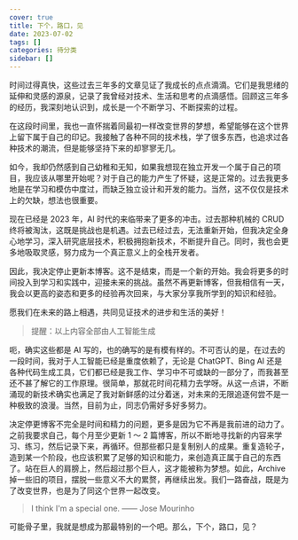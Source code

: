 ```yaml
---
cover: true
title: 下个，路口，见
date: 2023-07-02
tags: []
categories: 待分类
sidebar: []
---
```


时间过得真快，这些过去三年多的文章见证了我成长的点点滴滴。它们是我思绪的延伸和灵感的源泉，记录了我曾经对技术、生活和思考的点滴感悟。回顾这三年多的经历，我深刻地认识到，成长是一个不断学习、不断探索的过程。

<!--more-->

在这段时间里，我也一直怀揣着同最初一样改变世界的梦想，希望能够在这个世界上留下属于自己的印记。我接触了各种不同的技术栈，学了很多东西，也追求过各种技术的潮流，但是能够坚持下来的却寥寥无几。

如今，我却仍然感到自己幼稚和无知，如果我想现在独立开发一个属于自己的项目，我应该从哪里开始呢？对于自己的能力产生了怀疑，这是正常的。过去我更多地是在学习和模仿中度过，而缺乏独立设计和开发的能力。当然，这不仅仅是技术上的欠缺，想法也很重要。

现在已经是 2023 年，AI 时代的来临带来了更多的冲击。过去那种机械的 CRUD 终将被淘汰，这既是挑战也是机遇。过去已经过去，无法重新开始，但我决定全身心地学习，深入研究底层技术，积极拥抱新技术，不断提升自己。同时，我也会更多地吸取灵感，努力成为一个真正意义上的全栈开发者。

因此，我决定停止更新本博客。这不是结束，而是一个新的开始。我会将更多的时间投入到学习和实践中，迎接未来的挑战。虽然不再更新博客，但我相信有一天，我会以更高的姿态和更多的经验再次回来，与大家分享我所学到的知识和经验。

愿我们在未来的路上相遇，共同见证技术的进步和生活的美好！

>   提醒：以上内容全部由人工智能生成

呃，确实这些都是 AI 写的，也的确写的是有模有样的。不可否认的是，在过去的一段时间，我对于人工智能已经是重度依赖了，无论是 ChatGPT、Bing AI 还是各种代码生成工具，它们都已经是我工作、学习中不可或缺的一部分了，而我甚至还不甚了解它的工作原理。很简单，那就花时间花精力去学呀。从这一点讲，不断涌现的新技术确实也满足了我对新鲜感的过分着迷，对未来的无限追逐何尝不是一种极致的浪漫。当然，目前为止，同志仍需好多好多努力。

决定停更博客不完全是时间和精力的问题，更多是因为它不再是我前进的动力了。之前我要求自己，每个月至少更新 1 ～ 2 篇博客，所以不断地寻找新的内容来学习、练习，然后记录下来，再循环。但那些都只是复制别人的成果。重复造轮子，造到某一个阶段，也应该积累了足够的知识和能力，来创造真正属于自己的东西了。站在巨人的肩膀上，然后超过那个巨人，这才能被称为梦想。如此，Archive 掉一些旧的项目，摆脱一些意义不大的累赘，再继续出发。我们一路奋战，既是为了改变世界，也是为了同这个世界一起改变。

>   I think I'm a special one.    —— Jose Mourinho

可能骨子里，我就是想成为那最特别的一个吧。那么，下个，路口，见？


